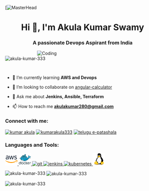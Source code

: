 [![MasterHead](https://thumbs.dreamstime.com/b/devops-icon-set-dev-ops-web-header-banner-w-154166806.jpg)
<h1 align="center">Hi 👋, I'm Akula Kumar Swamy</h1>
<h3 align="center">A passionate Devops Aspirant from India</h3>
<img align="right" alt="Coding" width="400" src="https://cdn.dribbble.com/users/1162077/screenshots/3848914/programmer.gif">


<p align="left"> <img src="https://komarev.com/ghpvc/?username=akula-kumar-333&label=Profile%20views&color=0e75b6&style=flat" alt="akula-kumar-333" /> </p>

<p align="left"> <a href="https://twitter.com/" target="blank"><img src="https://img.shields.io/twitter/follow/?logo=twitter&style=for-the-badge" alt="" /></a> </p>

- 🌱 I’m currently learning **AWS and Devops**

- 👯 I’m looking to collaborate on [angular-calculator](https://github.com/akula-kumar-333/angular-calculator.git)

- 💬 Ask me about **Jenkins, Ansible, Terraform**

- 📫 How to reach me **akulakumar280@gmail.com**

<h3 align="left">Connect with me:</h3>
<p align="left">
<a href="https://fb.com/kumar akula" target="blank"><img align="center" src="https://raw.githubusercontent.com/rahuldkjain/github-profile-readme-generator/master/src/images/icons/Social/facebook.svg" alt="kumar akula" height="30" width="40" /></a>
<a href="https://instagram.com/kumarakula333" target="blank"><img align="center" src="https://raw.githubusercontent.com/rahuldkjain/github-profile-readme-generator/master/src/images/icons/Social/instagram.svg" alt="kumarakula333" height="30" width="40" /></a>
<a href="https://www.youtube.com/c/telugu e-patashala" target="blank"><img align="center" src="https://raw.githubusercontent.com/rahuldkjain/github-profile-readme-generator/master/src/images/icons/Social/youtube.svg" alt="telugu e-patashala" height="30" width="40" /></a>
</p>

<h3 align="left">Languages and Tools:</h3>
<p align="left"> <a href="https://aws.amazon.com" target="_blank" rel="noreferrer"> <img src="https://raw.githubusercontent.com/devicons/devicon/master/icons/amazonwebservices/amazonwebservices-original-wordmark.svg" alt="aws" width="40" height="40"/> </a> <a href="https://www.docker.com/" target="_blank" rel="noreferrer"> <img src="https://raw.githubusercontent.com/devicons/devicon/master/icons/docker/docker-original-wordmark.svg" alt="docker" width="40" height="40"/> </a> <a href="https://git-scm.com/" target="_blank" rel="noreferrer"> <img src="https://www.vectorlogo.zone/logos/git-scm/git-scm-icon.svg" alt="git" width="40" height="40"/> </a> <a href="https://www.jenkins.io" target="_blank" rel="noreferrer"> <img src="https://www.vectorlogo.zone/logos/jenkins/jenkins-icon.svg" alt="jenkins" width="40" height="40"/> </a> <a href="https://kubernetes.io" target="_blank" rel="noreferrer"> <img src="https://www.vectorlogo.zone/logos/kubernetes/kubernetes-icon.svg" alt="kubernetes" width="40" height="40"/> </a> <a href="https://www.linux.org/" target="_blank" rel="noreferrer"> <img src="https://raw.githubusercontent.com/devicons/devicon/master/icons/linux/linux-original.svg" alt="linux" width="40" height="40"/> </a> </p>

<p><img align="left" src="https://github-readme-stats.vercel.app/api/top-langs?username=akula-kumar-333&show_icons=true&locale=en&layout=compact" alt="akula-kumar-333" /></p>

<p>&nbsp;<img align="center" src="https://github-readme-stats.vercel.app/api?username=akula-kumar-333&show_icons=true&locale=en" alt="akula-kumar-333" /></p>

<p><img align="center" src="https://github-readme-streak-stats.herokuapp.com/?user=akula-kumar-333&" alt="akula-kumar-333" /></p>

